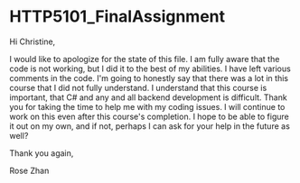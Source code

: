 # HTTP5101_FinalAssignment

Hi Christine,

I would like to apologize for the state of this file. 
I am fully aware that the code is not working, but I did it to the best of my abilities.
I have left various comments in the code. 
I'm going to honestly say that there was a lot in this course that I did not fully understand.
I understand that this course is important, that C# and any and all backend development is difficult.
Thank you for taking the time to help me with my coding issues. I will continue to work on this even after this course's completion.
I hope to be able to figure it out on my own, and if not, perhaps I can ask for your help in the future as well?

Thank you again,

Rose Zhan
